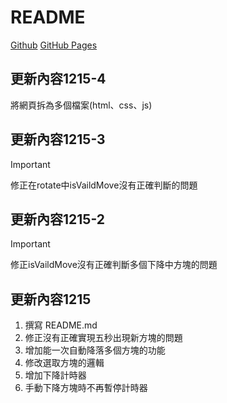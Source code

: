 # README
[Github](https://github.com/HeavenManySugar/webprogramming/tree/main/midterm)
[GitHub Pages](https://heavenmanysugar.github.io/webprogramming/midterm/tetris.html)
## 更新內容1215-4
將網頁拆為多個檔案(html、css、js)
## 更新內容1215-3
> [!IMPORTANT]  
> 修正在rotate中isVaildMove沒有正確判斷的問題
## 更新內容1215-2
> [!IMPORTANT]  
> 修正isVaildMove沒有正確判斷多個下降中方塊的問題
## 更新內容1215
1. 撰寫 README.md
2. 修正沒有正確實現五秒出現新方塊的問題
3. 增加能一次自動降落多個方塊的功能
4. 修改選取方塊的邏輯
5. 增加下降計時器
6. 手動下降方塊時不再暫停計時器
